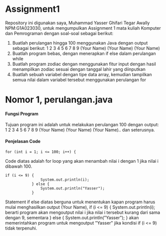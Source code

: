 # Assignment1
Repository ini digunakan saya, Muhammad Yasser Ghifari Tegar Awally NPM:G1A023030, untuk mengumpulkan Assignment 1 mata kuliah Komputer dan Pemrograman dengan soal-soal sebagai berikut:
1. Buatlah perulangan hingga 100 menggunakan Java dengan output sebagai berikut:
    1
    2
    3
    4
    5
    6
    7
    8
    9
    (Your Name)
    (Your Name)
    (Your Name)
2. Buatlah program bebas, dengan menerapkan if else dalam perulangan while
3. Buatlah program zodiac dengan menggunakan fitur input dengan hasil menampilkan zodiac sesuai dengan tanggal lahir yang diinputkan
4. Buatlah sebuah variabel dengan tipe data array, kemudian tampilkan semua nilai dalam variabel tersebut menggunakan perulangan for


# Nomor 1, perulangan.java
#### Fungsi Program
  Tujuan program ini adalah untuk melakukan perulangan 100 dengan output: 1 2 3 4 5 6 7 8 9 (Your Name) (Your Name) (Your Name).. dan seterusnya.
#### Penjelasan Code
  ```
for (int i = 1; i <= 100; i++) {
  ```
Code diatas adalah for loop yang akan menambah nilai i dengan 1 jika nilai i dibawah 100.
```
if (i <= 9) {
                System.out.println(i);
            } else {
                System.out.println("Yasser");
            }
```
Statement if else diatas berguna untuk menentukan kapan program harus mulai menghasilkan output (Your Name), if (i <= 9) { System.out.println(i); berarti program akan mengoutput nilai i jika nilai i tersebut kurang dari sama dengan 9, sementara } else { System.out.println("Yasser"); } akan memerintahkan program untuk mengoutput "Yasser" jika kondisi if (i <= 9) tidak terpenuhi.



